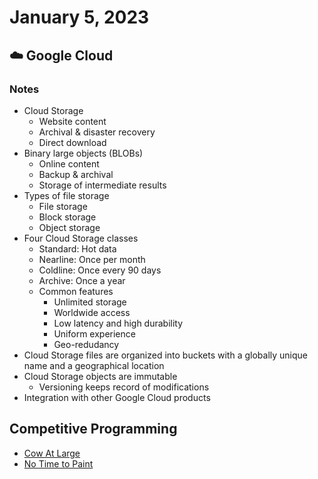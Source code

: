 # January 5, 2023

## ☁️ Google Cloud

### Notes

- Cloud Storage
  - Website content
  - Archival & disaster recovery
  - Direct download
- Binary large objects (BLOBs)
  - Online content
  - Backup & archival
  - Storage of intermediate results
- Types of file storage
  - File storage
  - Block storage
  - Object storage
- Four Cloud Storage classes
  - Standard: Hot data
  - Nearline: Once per month
  - Coldline: Once every 90 days
  - Archive: Once a year
  - Common features
    - Unlimited storage
    - Worldwide access
    - Low latency and high durability
    - Uniform experience
    - Geo-redudancy
- Cloud Storage files are organized into buckets with a globally unique name and a geographical location
- Cloud Storage objects are immutable
  - Versioning keeps record of modifications
- Integration with other Google Cloud products

## Competitive Programming

- [Cow At Large](http://www.usaco.org/index.php?page=viewproblem2&cpid=790)
- [No Time to Paint](http://usaco.org/index.php?page=viewproblem2&cpid=1087)
